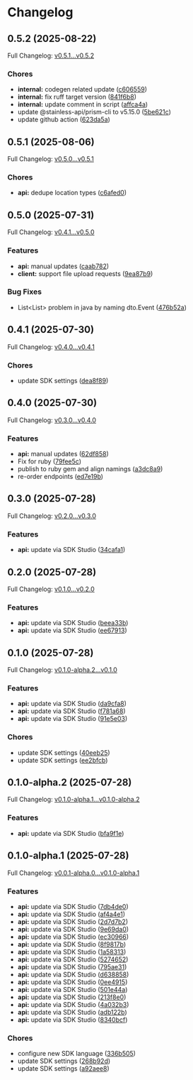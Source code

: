 # Changelog

## 0.5.2 (2025-08-22)

Full Changelog: [v0.5.1...v0.5.2](https://github.com/nextbillion-ai/nextbillion-sdk-python/compare/v0.5.1...v0.5.2)

### Chores

* **internal:** codegen related update ([c606559](https://github.com/nextbillion-ai/nextbillion-sdk-python/commit/c606559c6b779b8ba98f1d60adb981f294fd04e2))
* **internal:** fix ruff target version ([841f6b8](https://github.com/nextbillion-ai/nextbillion-sdk-python/commit/841f6b83607d1fbc81fd7760d01ad48f2c6efb83))
* **internal:** update comment in script ([affca4a](https://github.com/nextbillion-ai/nextbillion-sdk-python/commit/affca4a54c56578021aa4fe0ba4c43cb1d4b3c14))
* update @stainless-api/prism-cli to v5.15.0 ([5be621c](https://github.com/nextbillion-ai/nextbillion-sdk-python/commit/5be621cd6a883137ec3c379c1a64e6a12b9be1ea))
* update github action ([623da5a](https://github.com/nextbillion-ai/nextbillion-sdk-python/commit/623da5a8f4e690185e66bb10060d6ae5c09fa7b2))

## 0.5.1 (2025-08-06)

Full Changelog: [v0.5.0...v0.5.1](https://github.com/nextbillion-ai/nextbillion-sdk-python/compare/v0.5.0...v0.5.1)

### Chores

* **api:** dedupe location types ([c6afed0](https://github.com/nextbillion-ai/nextbillion-sdk-python/commit/c6afed06267d9f05284e0559029fe135b1e44f30))

## 0.5.0 (2025-07-31)

Full Changelog: [v0.4.1...v0.5.0](https://github.com/nextbillion-ai/nextbillion-sdk-python/compare/v0.4.1...v0.5.0)

### Features

* **api:** manual updates ([caab782](https://github.com/nextbillion-ai/nextbillion-sdk-python/commit/caab782697a9c294d99f1f6321ae4a2d28fd1374))
* **client:** support file upload requests ([9ea87b9](https://github.com/nextbillion-ai/nextbillion-sdk-python/commit/9ea87b908cea6e3819c53c29d50c10ad243e7998))


### Bug Fixes

* List&lt;List&gt; problem in java by naming dto.Event ([476b52a](https://github.com/nextbillion-ai/nextbillion-sdk-python/commit/476b52a0b96be073bd7912811d05fde7dea4dabe))

## 0.4.1 (2025-07-30)

Full Changelog: [v0.4.0...v0.4.1](https://github.com/nextbillion-ai/nextbillion-sdk-python/compare/v0.4.0...v0.4.1)

### Chores

* update SDK settings ([dea8f89](https://github.com/nextbillion-ai/nextbillion-sdk-python/commit/dea8f898f1e64efd11f6b2b79bd49eafb14688db))

## 0.4.0 (2025-07-30)

Full Changelog: [v0.3.0...v0.4.0](https://github.com/nextbillion-ai/nextbillion-sdk-python/compare/v0.3.0...v0.4.0)

### Features

* **api:** manual updates ([62df858](https://github.com/nextbillion-ai/nextbillion-sdk-python/commit/62df8580dcaf879b9924e8008b6b83580963a68b))
* Fix for ruby ([79fee5c](https://github.com/nextbillion-ai/nextbillion-sdk-python/commit/79fee5ce0570902d53464efc1e5505ebf36f140c))
* publish to ruby gem and align namings ([a3dc8a9](https://github.com/nextbillion-ai/nextbillion-sdk-python/commit/a3dc8a900b00cf5d96cefa1fcd3fd12002dccafc))
* re-order endpoints ([ed7e19b](https://github.com/nextbillion-ai/nextbillion-sdk-python/commit/ed7e19b115a1108fdb7e4d5f2d1d6383b8e8ca6c))

## 0.3.0 (2025-07-28)

Full Changelog: [v0.2.0...v0.3.0](https://github.com/nextbillion-ai/nextbillion-sdk-python/compare/v0.2.0...v0.3.0)

### Features

* **api:** update via SDK Studio ([34cafa1](https://github.com/nextbillion-ai/nextbillion-sdk-python/commit/34cafa1917a7d1e69a178690857f2c615e7d0f62))

## 0.2.0 (2025-07-28)

Full Changelog: [v0.1.0...v0.2.0](https://github.com/nextbillion-ai/nextbillion-sdk-python/compare/v0.1.0...v0.2.0)

### Features

* **api:** update via SDK Studio ([beea33b](https://github.com/nextbillion-ai/nextbillion-sdk-python/commit/beea33b0e166caee6359fdd40fa4d94073be0e1e))
* **api:** update via SDK Studio ([ee67913](https://github.com/nextbillion-ai/nextbillion-sdk-python/commit/ee67913fd64767c8e79ac7af3c8ad3ac85da92fe))

## 0.1.0 (2025-07-28)

Full Changelog: [v0.1.0-alpha.2...v0.1.0](https://github.com/nextbillion-ai/nextbillion-sdk-python/compare/v0.1.0-alpha.2...v0.1.0)

### Features

* **api:** update via SDK Studio ([da9cfa8](https://github.com/nextbillion-ai/nextbillion-sdk-python/commit/da9cfa87ba2121209f66f7ef25f3e863bf147da7))
* **api:** update via SDK Studio ([f781a68](https://github.com/nextbillion-ai/nextbillion-sdk-python/commit/f781a68a66acf68b2d5cdd1698f0856e6b35dfae))
* **api:** update via SDK Studio ([91e5e03](https://github.com/nextbillion-ai/nextbillion-sdk-python/commit/91e5e03cb19ee39d96607e598e70b0799fb60c87))


### Chores

* update SDK settings ([40eeb25](https://github.com/nextbillion-ai/nextbillion-sdk-python/commit/40eeb25fb398c97eba062957bfca9e9883d163f6))
* update SDK settings ([ee2bfcb](https://github.com/nextbillion-ai/nextbillion-sdk-python/commit/ee2bfcb9f1926c490d13393c9e3683c3d11e1b6d))

## 0.1.0-alpha.2 (2025-07-28)

Full Changelog: [v0.1.0-alpha.1...v0.1.0-alpha.2](https://github.com/nextbillion-ai/nextbillion-sdk-python/compare/v0.1.0-alpha.1...v0.1.0-alpha.2)

### Features

* **api:** update via SDK Studio ([bfa9f1e](https://github.com/nextbillion-ai/nextbillion-sdk-python/commit/bfa9f1e2268d60eef0186e7a369e76e1c892d45c))

## 0.1.0-alpha.1 (2025-07-28)

Full Changelog: [v0.0.1-alpha.0...v0.1.0-alpha.1](https://github.com/nextbillion-ai/nextbillion-sdk-python/compare/v0.0.1-alpha.0...v0.1.0-alpha.1)

### Features

* **api:** update via SDK Studio ([7db4de0](https://github.com/nextbillion-ai/nextbillion-sdk-python/commit/7db4de05d06d2e0b4d9a2cb5d936a8d594fbd45e))
* **api:** update via SDK Studio ([af4a4e1](https://github.com/nextbillion-ai/nextbillion-sdk-python/commit/af4a4e1dcb35063fe690209d09488a3bcbbf6f2a))
* **api:** update via SDK Studio ([2d7d7b2](https://github.com/nextbillion-ai/nextbillion-sdk-python/commit/2d7d7b2544ecd70b6c3f1e74c8c5f4760527da24))
* **api:** update via SDK Studio ([9e69da0](https://github.com/nextbillion-ai/nextbillion-sdk-python/commit/9e69da05cb56954600f26c7efdce4112d41bb982))
* **api:** update via SDK Studio ([ec30966](https://github.com/nextbillion-ai/nextbillion-sdk-python/commit/ec30966e6cefe4e47042eacb31245d78823097ac))
* **api:** update via SDK Studio ([8f9817b](https://github.com/nextbillion-ai/nextbillion-sdk-python/commit/8f9817b249e2c335388eea2b207b2aec073aa483))
* **api:** update via SDK Studio ([1a58313](https://github.com/nextbillion-ai/nextbillion-sdk-python/commit/1a58313f88a98541eecda1f732051f3ed3cf9985))
* **api:** update via SDK Studio ([5274652](https://github.com/nextbillion-ai/nextbillion-sdk-python/commit/52746522fe2999bf34af34c00fac0067bbf5f497))
* **api:** update via SDK Studio ([795ae31](https://github.com/nextbillion-ai/nextbillion-sdk-python/commit/795ae3119cec0b342a22d793438a53f6302106d8))
* **api:** update via SDK Studio ([d638858](https://github.com/nextbillion-ai/nextbillion-sdk-python/commit/d6388586d5b849960b556a1ef17befe104af10e8))
* **api:** update via SDK Studio ([0ee4915](https://github.com/nextbillion-ai/nextbillion-sdk-python/commit/0ee4915c4fa9356adfe99abdf4fce1f77cdb515f))
* **api:** update via SDK Studio ([501e44a](https://github.com/nextbillion-ai/nextbillion-sdk-python/commit/501e44ad9e7a7dac6ef6815d44749bbfd251520b))
* **api:** update via SDK Studio ([213f8e0](https://github.com/nextbillion-ai/nextbillion-sdk-python/commit/213f8e058c7bbd97aaa536d01090ae5a6fa49cc4))
* **api:** update via SDK Studio ([4a032b3](https://github.com/nextbillion-ai/nextbillion-sdk-python/commit/4a032b347dcf068449f7e950ff9dda83899ff59d))
* **api:** update via SDK Studio ([adb122b](https://github.com/nextbillion-ai/nextbillion-sdk-python/commit/adb122b947a235f8775404a7f852c0d91015dff3))
* **api:** update via SDK Studio ([8340bcf](https://github.com/nextbillion-ai/nextbillion-sdk-python/commit/8340bcf8e4ba9b769f79788bf77ec50529825e1e))


### Chores

* configure new SDK language ([336b505](https://github.com/nextbillion-ai/nextbillion-sdk-python/commit/336b505ae05e26842d3fdd2518c253001bc21d02))
* update SDK settings ([268b92d](https://github.com/nextbillion-ai/nextbillion-sdk-python/commit/268b92dcc2db9bb16f7e777b4a1c4b1bedad965b))
* update SDK settings ([a92aee8](https://github.com/nextbillion-ai/nextbillion-sdk-python/commit/a92aee8914855da3fa259d31e81de56291c536a0))
